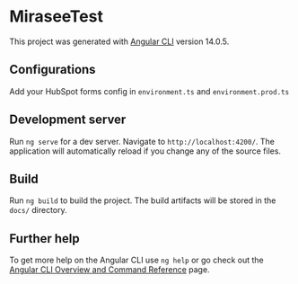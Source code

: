 # MiraseeTest

This project was generated with [Angular CLI](https://github.com/angular/angular-cli) version 14.0.5.

## Configurations

Add your HubSpot forms config in `environment.ts` and `environment.prod.ts`

## Development server

Run `ng serve` for a dev server. Navigate to `http://localhost:4200/`. The application will automatically reload if you change any of the source files.

## Build

Run `ng build` to build the project. The build artifacts will be stored in the `docs/` directory.

## Further help

To get more help on the Angular CLI use `ng help` or go check out the [Angular CLI Overview and Command Reference](https://angular.io/cli) page.
